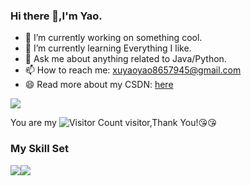 ### Hi there 👋,I'm Yao.

- 🔭 I’m currently working on something cool.
- 🌱 I’m currently learning Everything I like.
- 💬 Ask me about anything related to Java/Python.
- 📫 How to reach me: xuyaoyao8657945@gmail.com
- 😄 Read more about my CSDN: [here](https://blog.csdn.net/qq_40957035?spm=1000.2115.3001.5343)

![](https://github-readme-stats.vercel.app/api?username=TimeListener&show_icons=true&theme=transparent)

You are my ![Visitor Count](https://profile-counter.glitch.me/TimeListener/count.svg) visitor,Thank You!:kissing_heart::kissing_heart:

### My Skill Set

![](https://img.shields.io/badge/Verilog-ED8B00?style=for-the-badge&logo=openjdk&logoColor=white)![](https://img.shields.io/badge/Python-3776AB?style=for-the-badge&logo=python&logoColor=white)
